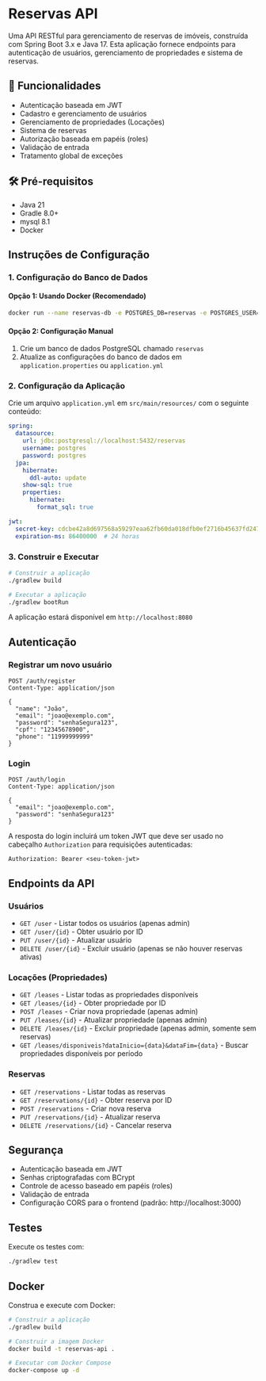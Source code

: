 # Reservas API

Uma API RESTful para gerenciamento de reservas de imóveis, construída com Spring Boot 3.x e Java 17. Esta aplicação fornece endpoints para autenticação de usuários, gerenciamento de propriedades e sistema de reservas.

## 🚀 Funcionalidades

- Autenticação baseada em JWT
- Cadastro e gerenciamento de usuários
- Gerenciamento de propriedades (Locações)
- Sistema de reservas
- Autorização baseada em papéis (roles)
- Validação de entrada
- Tratamento global de exceções

## 🛠️ Pré-requisitos

- Java 21
- Gradle 8.0+
- mysql 8.1
- Docker

## Instruções de Configuração

### 1. Configuração do Banco de Dados

#### Opção 1: Usando Docker (Recomendado)
```bash
docker run --name reservas-db -e POSTGRES_DB=reservas -e POSTGRES_USER=postgres -e POSTGRES_PASSWORD=postgres -p 5432:5432 -d postgres:14
```

#### Opção 2: Configuração Manual
1. Crie um banco de dados PostgreSQL chamado `reservas`
2. Atualize as configurações do banco de dados em `application.properties` ou `application.yml`

### 2. Configuração da Aplicação

Crie um arquivo `application.yml` em `src/main/resources/` com o seguinte conteúdo:

```yaml
spring:
  datasource:
    url: jdbc:postgresql://localhost:5432/reservas
    username: postgres
    password: postgres
  jpa:
    hibernate:
      ddl-auto: update
    show-sql: true
    properties:
      hibernate:
        format_sql: true

jwt:
  secret-key: cdcbe42a8d697568a59297eaa62fb60da018dfb0ef2716b45637fd24736097d5
  expiration-ms: 86400000  # 24 horas
```

### 3. Construir e Executar

```bash
# Construir a aplicação
./gradlew build

# Executar a aplicação
./gradlew bootRun
```

A aplicação estará disponível em `http://localhost:8080`

## Autenticação

### Registrar um novo usuário
```
POST /auth/register
Content-Type: application/json

{
  "name": "João",
  "email": "joao@exemplo.com",
  "password": "senhaSegura123",
  "cpf": "12345678900",
  "phone": "11999999999"
}
```

### Login
```
POST /auth/login
Content-Type: application/json

{
  "email": "joao@exemplo.com",
  "password": "senhaSegura123"
}
```

A resposta do login incluirá um token JWT que deve ser usado no cabeçalho `Authorization` para requisições autenticadas:
```
Authorization: Bearer <seu-token-jwt>
```

## Endpoints da API

### Usuários
- `GET /user` - Listar todos os usuários (apenas admin)
- `GET /user/{id}` - Obter usuário por ID
- `PUT /user/{id}` - Atualizar usuário
- `DELETE /user/{id}` - Excluir usuário (apenas se não houver reservas ativas)

### Locações (Propriedades)
- `GET /leases` - Listar todas as propriedades disponíveis
- `GET /leases/{id}` - Obter propriedade por ID
- `POST /leases` - Criar nova propriedade (apenas admin)
- `PUT /leases/{id}` - Atualizar propriedade (apenas admin)
- `DELETE /leases/{id}` - Excluir propriedade (apenas admin, somente sem reservas)
- `GET /leases/disponiveis?dataInicio={data}&dataFim={data}` - Buscar propriedades disponíveis por período

### Reservas
- `GET /reservations` - Listar todas as reservas
- `GET /reservations/{id}` - Obter reserva por ID
- `POST /reservations` - Criar nova reserva
- `PUT /reservations/{id}` - Atualizar reserva
- `DELETE /reservations/{id}` - Cancelar reserva

## Segurança

- Autenticação baseada em JWT
- Senhas criptografadas com BCrypt
- Controle de acesso baseado em papéis (roles)
- Validação de entrada
- Configuração CORS para o frontend (padrão: http://localhost:3000)

## Testes

Execute os testes com:
```bash
./gradlew test
```

## Docker

Construa e execute com Docker:

```bash
# Construir a aplicação
./gradlew build

# Construir a imagem Docker
docker build -t reservas-api .

# Executar com Docker Compose
docker-compose up -d
```